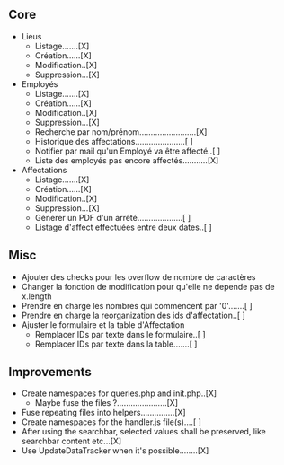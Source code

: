 ## Core
* Lieus
    - Listage.......[X]
    - Création......[X]
    - Modification..[X]
    - Suppression...[X]
* Employés
    - Listage.......[X]
    - Création......[X]
    - Modification..[X]
    - Suppression...[X]
    - Recherche par nom/prénom.........................[X]
    - Historique des affectations......................[ ]
    - Notifier par mail qu'un Employé va être affecté..[ ]
    - Liste des employés pas encore affectés...........[X]
* Affectations
    - Listage.......[X]
    - Création......[X]
    - Modification..[X]
    - Suppression...[X]
    - Génerer un PDF d'un arrêté....................[ ]
    - Listage d'affect effectuées entre deux dates..[ ]

## Misc
* Ajouter des checks pour les overflow de nombre de caractères
* Changer la fonction de modification pour qu'elle ne depende pas de x.length
* Prendre en charge les nombres qui commencent par '0'.......[ ]
* Prendre en charge la reorganization des ids d'affectation..[ ]
* Ajuster le formulaire et la table d'Affectation
    - Remplacer IDs par texte dans le formulaire..[ ]
    - Remplacer IDs par texte dans la table.......[ ]

## Improvements
* Create namespaces for queries.php and init.php..[X]
    - Maybe fuse the files ?......................[X]
* Fuse repeating files into helpers...............[X]
* Create namespaces for the handler.js file(s)....[ ]
* After using the searchbar, selected values shall be preserved, like searchbar content etc...[X]
* Use UpdateDataTracker when it's possible........[X]

